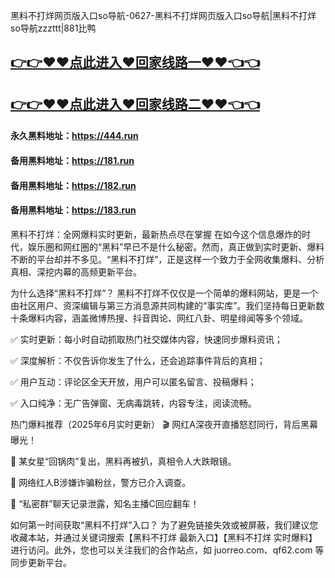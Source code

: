 黑料不打烊网页版入口so导航-0627-黑料不打烊网页版入口so导航|黑料不打烊so导航zzzttt|881比鸭

## [👉👉♥♥点此进入♥回家线路一♥♥👈👈](https://unpkg.com/182run/index.html)
## [👉👉♥♥点此进入♥回家线路二♥♥👈👈](https://unpkg.com/182-1run/index.html)

#### 永久黑料地址：https://444.run
#### 备用黑料地址：https://181.run
#### 备用黑料地址：https://182.run
#### 备用黑料地址：https://183.run

黑料不打烊：全网爆料实时更新，最新热点尽在掌握
在如今这个信息爆炸的时代，娱乐圈和网红圈的“黑料”早已不是什么秘密。然而，真正做到实时更新、爆料不断的平台却并不多见。“黑料不打烊”，正是这样一个致力于全网收集爆料、分析真相、深挖内幕的高频更新平台。

为什么选择“黑料不打烊”？
黑料不打烊不仅仅是一个简单的爆料网站，更是一个由社区用户、资深编辑与第三方消息源共同构建的“事实库”。我们坚持每日更新数十条爆料内容，涵盖微博热搜、抖音舆论、网红八卦、明星绯闻等多个领域。

✅ 实时更新：每小时自动抓取热门社交媒体内容，快速同步爆料资讯；

✅ 深度解析：不仅告诉你发生了什么，还会追踪事件背后的真相；

✅ 用户互动：评论区全天开放，用户可以匿名留言、投稿爆料；

✅ 入口纯净：无广告弹窗、无病毒跳转，内容专注，阅读流畅。

热门爆料推荐（2025年6月实时更新）
🎬 网红A深夜开直播怒怼同行，背后黑幕曝光！

🎤 某女星“回锅肉”复出，黑料再被扒，真相令人大跌眼镜。

📸 网络红人B涉嫌诈骗粉丝，警方已介入调查。

🧨 “私密群”聊天记录泄露，知名主播C回应翻车！

如何第一时间获取“黑料不打烊”入口？
为了避免链接失效或被屏蔽，我们建议您收藏本站，并通过关键词搜索【黑料不打烊 最新入口】【黑料不打烊 实时爆料】进行访问。此外，您也可以关注我们的合作站点，如 juorreo.com、qf62.com 等同步更新平台。
